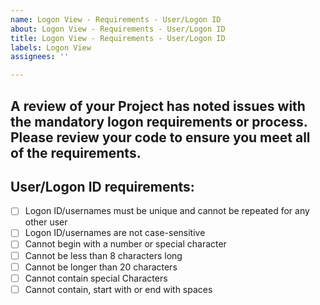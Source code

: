 ```yaml
---
name: Logon View - Requirements - User/Logon ID
about: Logon View - Requirements - User/Logon ID
title: Logon View - Requirements - User/Logon ID
labels: Logon View
assignees: ''

---
```


## A review of your Project has noted issues with the mandatory logon requirements or process. Please review your code to ensure you meet all of the requirements.

## User/Logon ID requirements:

- [ ] Logon ID/usernames must be unique and cannot be repeated for any other user
- [ ] Logon ID/usernames are not case-sensitive
- [ ] Cannot begin with a number or special character
- [ ] Cannot be less than 8 characters long
- [ ] Cannot be longer than 20 characters
- [ ] Cannot contain special Characters
- [ ] Cannot contain, start with or end with spaces
